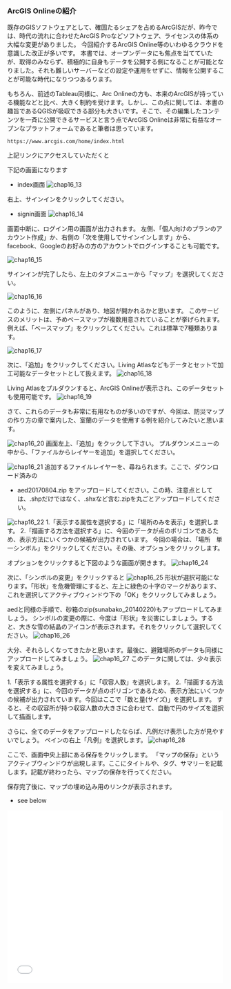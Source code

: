 ### ArcGIS Onlineの紹介

既存のGISソフトウェアとして、確固たるシェアを占めるArcGISだが、昨今では、時代の流れに合わせたArcGIS Proなどソフトウェア、ライセンスの体系の大幅な変更がありました。
今回紹介するArcGIS Online等のいわゆるクラウドを意識した改正が多いです。
本書では、オープンデータにも焦点を当てていたが、取得のみならず、積極的に自身もデータを公開する側になることが可能となりました。それも難しいサーバーなどの設定や運用をせずに、情報を公開することが可能な時代になりつつあるります。

もちろん、前述のTableau同様に、Arc Onlineの方も、本来のArcGISが持っている機能などと比べ、大きく制約を受けます。しかし、この点に関しては、本書の趣旨であるQGISが吸収できる部分も大きいです。そこで、その編集したコンテンツを一斉に公開できるサービスと言う点でArcGIS Onlineは非常に有益なオープンなプラットフォームであると筆者は思っています。


```
https://www.arcgis.com/home/index.html
```
上記リンクにアクセスしていただくと

下記の画面になります
- index画面
![chap16_13](img/chap16_13.png)

右上、サインインをクリックしてください。

- signin画面
![chap16_14](img/chap16_14.png)

画面中断に、ログイン用の画面が出力されます。
左側、「個人向けのプランのアカウント作成」か、右側の「次を使用してサインインします」から、facebook、Googleのお好みの方のアカウントでログインすることも可能です。

![chap16_15](img/chap16_15.png)

サインインが完了したら、左上のタブメニューから「マップ」を選択してください。

![chap16_16](img/chap16_16.png)

このように、左側にパネルがあり、地図が開かれるかと思います。
このサービスのメリットは、予めベースマップが複数用意されていることが挙げられます。
例えば、「ベースマップ」をクリックしてください。これは標準で7種類あります。

![chap16_17](img/chap16_17.png)

次に、「追加」をクリックしてください。Living Atlasなどもデータとセットで加工可能なデータセットとして扱えます。
![chap16_18](img/chap16_18.png)

Living Atlasをプルダウンすると、ArcGIS Onlineが表示され、このデータセットも使用可能です。
![chap16_19](img/chap16_19.png)

さて、これらのデータも非常に有用なものが多いのですが、今回は、防災マップの作り方の章で案内した、室蘭のデータを使用する例を紹介してみたいと思います。

![chap16_20](img/chap16_20.png)
画面左上、「追加」をクックして下さい。
プルダウンメニューの中から、「ファイルからレイヤーを追加」を選択してください。

![chap16_21](img/chap16_21.png)
追加するファイルレイヤーを、尋ねられます。ここで、ダウンロード済みの
- aed20170804.zip
をアップロードしてください。この時、注意点としては、.shpだけではなく、.shxなど含む.zipを丸ごとアップロードしてください。

![chap16_22](img/chap16_22.png)
1.「表示する属性を選択する」に「場所のみを表示」を選択します。
2.「描画する方法を選択する」に、今回のデータが点のポリゴンであるため、表示方法にいくつかの候補が出力されています。
今回の場合は、「場所　単一シンボル」をクリックしてください。その後、オプションをクリックします。

オプションをクリックすると下図のような画面が開きます。
![chap16_24](img/chap16_24.png)

次に、「シンボルの変更」をクリックすると
![chap16_25](img/chap16_25.png)
形状が選択可能になります。「形状」を危機管理にすると、左上に緑色の十字のマークがあります、これを選択してアクティブウィンドウ下の「OK」をクリックしてみましょう。

aedと同様の手順で、砂箱のzip(sunabako_20140220)もアップロードしてみましょう。
シンボルの変更の際に、今度は「形状」を災害にしましょう。すると、大きな雪の結晶のアイコンが表示されます。それをクリックして選択してください。
![chap16_26](img/chap16_26.png)

大分、それらしくなってきたかと思います。最後に、避難場所のデータも同様にアップロードしてみましょう。
![chap16_27](img/chap16_27.png)
このデータに関しては、少々表示を変えてみましょう。

1.「表示する属性を選択する」に「収容人数」を選択します。
2.「描画する方法を選択する」に、今回のデータが点のポリゴンであるため、表示方法にいくつかの候補が出力されています。今回はここで「数と量(サイズ)」を選択します。
すると、その収容所が持つ収容人数の大きさに合わせて、自動で円のサイズを選択して描画します。

さらに、全てのデータをアップロードしたならば、凡例だけ表示した方が見やすいでしょう。
ペインの右上「凡例」を選択します。
![chap16_28](img/chap16_28.png)

ここで、画面中央上部にある保存をクリックします。
「マップの保存」というアクティブウィンドウが出現します。ここにタイトルや、タグ、サマリーを記載します。記載が終わったら、マップの保存を行ってください。

保存完了後に、マップの埋め込み用のリンクが表示されます。
- see below

<iframe width="500" height="400" frameborder="0" scrolling="no" marginheight="0" marginwidth="0" title="室蘭オープンデータマップ" src="//www.arcgis.com/apps/Embed/index.html?webmap=dc023917c3334baaaf401889055698b4&extent=140.8707,42.2907,141.1242,42.3958&zoom=true&previewImage=false&scale=true&disable_scroll=true&theme=light"></iframe>
